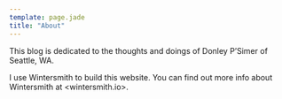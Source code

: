 ```yaml
---
template: page.jade
title: "About"
---
```


This blog is dedicated to the thoughts and doings of Donley P’Simer of Seattle, WA.

I use Wintersmith to build this website. You can find out more info about Wintersmith at <wintersmith.io>.
